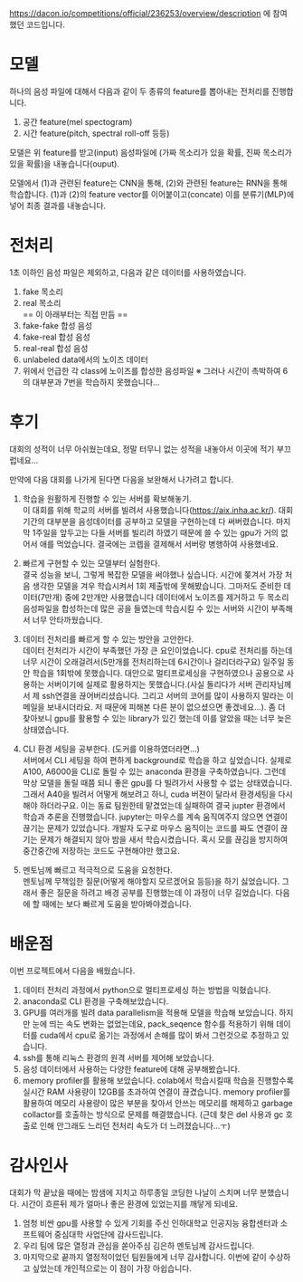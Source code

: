 https://dacon.io/competitions/official/236253/overview/description
에 참여했던 코드입니다.

# 모델
하나의 음성 파일에 대해서 다음과 같이 두 종류의 feature를 뽑아내는 전처리를 진행합니다.
1. 공간 feature(mel spectogram)  
2. 시간 feature(pitch, spectral roll-off 등등)  

모델은 위 feature를 받고(input) 음성파일에 (가짜 목소리가 있을 확률, 진짜 목소리가 있을 확률)을 내놓습니다(ouput).  

모델에서 (1)과 관련된 feature는 CNN을 통해, (2)와 관련된 feature는 RNN을 통해 학습합니다.
(1)과 (2)의 feature vector를 이어붙이고(concate) 이를 분류기(MLP)에 넣어 최종 결과를 내놓습니다.

# 전처리
1초 이하인 음성 파일은 제외하고, 다음과 같은 데이터를 사용하였습니다.  
1. fake 목소리  
2. real 목소리  
== 이 아래부터는 직접 만듬 ==  
3. fake-fake 합성 음성
4. fake-real 합성 음성
5. real-real 합성 음성
6. unlabeled data에서의 노이즈 데이터
7. 위에서 언급한 각 class에 노이즈를 합성한 음성파일
※ 그러나 시간이 촉박하여 6의 대부분과 7번을 학습하지 못했습니다...

# 후기
대회의 성적이 너무 아쉬웠는데요, 정말 터무니 없는 성적을 내놓아서 이곳에 적기 부끄럽네요...  

만약에 다음 대회를 나가게 된다면 다음을 보완해서 나가려고 합니다.  
1. 학습을 원활하게 진행할 수 있는 서버를 확보해놓기.  
이 대회를 위해 학교의 서버를 빌려서 사용했습니다(https://aix.inha.ac.kr/). 대회 기간의 대부분을 음성데이터를 공부하고 모델을 구현하는데 다 써버렸습니다. 마지막 1주일을 앞두고는 다들 서버를 빌리려 하였기 때문에 쓸 수 있는 gpu가 거의 없어서 애를 먹었습니다. 결국에는 코렙을 결제해서 서버랑 병행하여 사용했네요.

2. 빠르게 구현할 수 있는 모델부터 실험한다.  
결국 성능을 보니, 그렇게 복잡한 모델을 써야했나 싶습니다. 시간에 쫒겨서 가장 처음 생각한 모델을 겨우 학습시켜서 1회 제출밖에 못해봤습니다. 그마저도 준비한 데이터(7만개) 중에 2만개만 사용했습니다
데이터에서 노이즈를 제거하고 두 목소리 음성파일을 합성하는데 많은 공을 들였는데 학습시킬 수 있는 서버와 시간이 부족해서 너무 안타까웠습니다. 

3. 데이터 전처리를 빠르게 할 수 있는 방안을 고안한다.  
데이터 전처리가 시간이 부족했던 가장 큰 요인이었습니다. cpu로 전처리를 하는데 너무 시간이 오래걸려서(5만개를 전처리하는데 6시간이나 걸리더라구요) 일주일 동안 학습을 1회밖에 못했습니다. 대안으로 멀티프로세싱을 구현하였으나 공용으로 사용하는 서버이기에 실제로 활용하지는 못했습니다.(사실 돌리다가 서버 관리자님께서 제 ssh연결을 끊어버리셨습니다. 그리고 서버의 코어를 많이 사용하지 말라는 이메일을 보내시더라요. 저 때문에 피해본 다른 분이 없으셨으면 좋겠네요...). 좀 더 찾아보니 gpu를 활용할 수 있는 library가 있긴 했는데 이를 알았을 때는 너무 늦은 상태였습니다.

4. CLI 환경 세팅을 공부한다. (도커를 이용하였더라면...)  
서버에서 CLI 세팅을 하여 편하게 background로 학습을 하고 싶었습니다. 실제로 A100, A6000을 CLI로 돌릴 수 있는 anaconda 환경을 구축하였습니다. 그런데 막상 모델을 돌릴 때쯤 되니 좋은 gpu를 다 빌려가서 사용할 수 없는 상태였습니다. 그래서 A40을 빌려서 어떻게 해보려고 하니, cuda 버젼이 달라서 환경세팅을 다시 해야 하더라구요. 이는 동료 팀원한테 맡겼었는데 실패하여 결국 jupter 환경에서 학습과 추론을 진행했습니다. jupyter는 마우스를 계속 움직여주지 않으면 연결이 끊기는 문제가 있었습니다. 개발자 도구로 마우스 움직이는 코드를 짜도 연결이 끊기는 문제가 해결되지 않아 밤을 새서 학습시켰습니다. 혹시 모를 끊김을 방지하여 중간중간에 저장하는 코드도 구현해야만 했고요. 

5. 멘토님께 빠르고 적극적으로 도움을 요청한다.   
멘토님께 무책임한 질문(어떻게 해야할지 모르겠어요 등등)을 하기 싫었습니다. 그래서 좋은 질문을 하려고 배경 공부를 진행했는데 이 과정이 너무 길었습니다. 다음에 할 때에는 보다 빠르게 도움을 받아봐야겠습니다.

# 배운점
이번 프로젝트에서 다음을 배웠습니다.  
1. 데이터 전처리 과정에서 python으로 멀티프로세싱 하는 방법을 익혔습니다.  
2. anaconda로 CLI 환경을 구축해보았습니다.  
3. GPU를 여러개를 빌려 data parallelism을 적용해 모델을 학습해 보았습니다. 하지만 눈에 띄는 속도 변화는 없었는데요, pack_seqence 함수를 적용하기 위해 데이터를 cuda에서 cpu로 옮기는 과정에서 손해를 많이 봐서 그런것으로 추정하고 있습니다.  
5. ssh를 통해 리눅스 환경의 원격 서버를 제어해 보았습니다.  
4. 음성 데이터에서 사용하는 다양한 feature에 대해 공부해봤습니다.  
5. memory profiler를 활용해 보았습니다. colab에서 학습시킬때 학습을 진행할수록 실시간 RAM 사용량이 12GB를 초과하여 연결이 끊겼습니다. memory profiler를 활용하여 메모리 사용량이 많은 부분을 찾아서 안쓰는 메모리를 해제하고 garbage collactor를 호출하는 방식으로 문제를 해결했습니다. (근데 찾은 del 사용과 gc 호출로 인해 안그래도 느리던 전처리 속도가 더 느려졌습니다...ㅜ)

# 감사인사
대회가 막 끝났을 때에는 밤샘에 지치고 하루종일 코딩한 나날이 스치며 너무 분했습니다. 시간이 흐른뒤 제가 얼마나 좋은 환경에 있었는지를 깨닿게 되네요.  
1. 엄청 비싼 gpu를 사용할 수 있게 기회를 주신 인하대학교 인공지능 융합센터과 소프트웨어 중심대학 사업단에 감사드립니다.  
2. 우리 팀에 많은 열정과 관심을 쏟아주심 김은하 멘토님께 감사드립니다.  
3. 마지막으로 끝까지 열정적이었던 팀원들에게 너무 감사합니다. 이번에 같이 수상하고 싶었는데 개인적으로는 이 점이 가장 아쉽습니다.  
